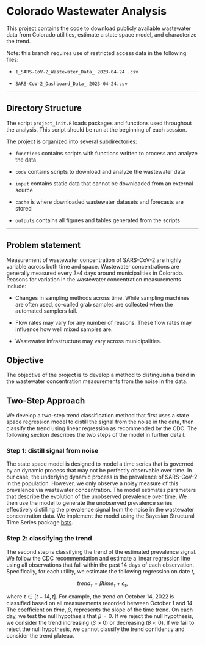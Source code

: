 # Colorado Wastewater Analysis

This project contains the code to download publicly available wastewater data from Colorado utilities, estimate a state space model, and characterize the trend.

Note: this branch requires use of restricted access data in the following files:

- `1_SARS-CoV-2_Wastewater_Data_ 2023-04-24 .csv`

- `SARS-CoV-2_Dashboard_Data_ 2023-04-24.csv`
------------------------------------------------------------------------

## Directory Structure

The script `project_init.R` loads packages and functions used throughout the analysis. This script should be run at the beginning of each session.

The project is organized into several subdirectories:

-   `functions` contains scripts with functions written to process and analyze the data

-   `code` contains scripts to download and analyze the wastewater data

-   `input` contains static data that cannot be downloaded from an external source

-   `cache` is where downloaded wastewater datasets and forecasts are stored

-   `outputs` contains all figures and tables generated from the scripts

------------------------------------------------------------------------

## Problem statement

Measurement of wastewater concentration of SARS-CoV-2 are highly variable across both time and space. Wastewater concentrations are generally measured every 3-4 days around municipalities in Colorado. Reasons for variation in the wastewater concentration measurements include:

-   Changes in sampling methods across time. While sampling machines are often used, so-called grab samples are collected when the automated samplers fail.

-   Flow rates may vary for any number of reasons. These flow rates may influence how well mixed samples are.

-   Wastewater infrastructure may vary across municipalities.

## Objective

The objective of the project is to develop a method to distinguish a trend in the wastewater concentration measurements from the noise in the data.

## Two-Step Approach

We develop a two-step trend classification method that first uses a state space regression model to distill the signal from the noise in the data, then classify the trend using linear regression as recommended by the CDC. The following section describes the two steps of the model in further detail.

### Step 1: distill signal from noise

The state space model is designed to model a time series that is governed by an dynamic process that may not be perfectly observable over time. In our case, the underlying dynamic process is the prevalence of SARS-CoV-2 in the population. However, we only observe a noisy measure of this prevalence via wastewater concentration. The model estimates parameters that describe the evolution of the unobserved prevalence over time. We then use the model to generate the unobserved prevalence series effectively distilling the prevalence signal from the noise in the wastewater concentration data. We implement the model using the Bayesian Structural Time Series package [bsts](https://cran.r-project.org/web/packages/bsts/bsts.pdf).

### Step 2: classifying the trend

The second step is classifying the trend of the estimated prevalence signal. We follow the CDC recommendation and estimate a linear regression line using all observations that fall within the past 14 days of each observation. Specifically, for each utility, we estimate the following regression on date $t$,

$$
trend_{\tau} = \beta time_{\tau} + \epsilon_{\tau},
$$

where $\tau \in [t-14,t]$. For example, the trend on October 14, 2022 is classified based on all measurements recorded between October 1 and 14. The coefficient on $time$, $\beta$, represents the slope of the time trend. On each day, we test the null hypothesis that $\beta = 0$.  If we reject the null hypothesis, we consider the trend increasing ($\beta>0$) or decreasing ($\beta<0$).  If we fail to reject the null hypothesis, we cannot classify the trend confidently and consider the trend plateau. 
